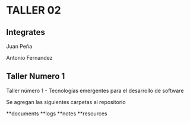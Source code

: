 # TALLER 02

## Integrates

Juan Peña

Antonio Fernandez

## Taller Numero 1 

Taller número 1 - Tecnologías emergentes para el desarrollo de software

Se agregan las siguientes carpetas al repositorio

**documents
**logs
**notes
**resources


